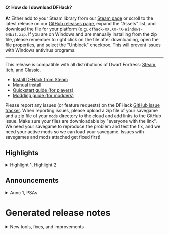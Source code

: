 #### Q: How do I download DFHack?
**A:** Either add to your Steam library from our [Steam page](https://store.steampowered.com/app/2346660/DFHack) or scroll to the latest release on our [GitHub releases page](https://github.com/DFHack/dfhack/releases), expand the "Assets" list, and download the file for your platform (e.g. `dfhack-XX.XX-rX-Windows-64bit.zip`. If you are on Windows and are manually installing from the zip file, please remember to right click on the file after downloading, open the file properties, and select the "Unblock" checkbox. This will prevent issues with Windows antivirus programs.

-------------

This release is compatible with all distributions of Dwarf Fortress: [Steam](https://store.steampowered.com/app/975370/Dwarf_Fortress/), [Itch](https://kitfoxgames.itch.io/dwarf-fortress), and [Classic](https://www.bay12games.com/dwarves/).

- [Install DFHack from Steam](https://store.steampowered.com/app/2346660/DFHack)
- [Manual install](https://docs.dfhack.org/en/stable/docs/Installing.html#installing)
- [Quickstart guide (for players)](https://docs.dfhack.org/en/stable/docs/Quickstart.html#quickstart)
- [Modding guide (for modders)](https://docs.dfhack.org/en/stable/docs/guides/modding-guide.html)

Please report any issues (or feature requests) on the DFHack [GitHub issue tracker](https://github.com/DFHack/dfhack/issues). When reporting issues, please upload a zip file of your savegame and a zip file of your `mods` directory to the cloud and add links to the GitHub issue. Make sure your files are downloadable by "everyone with the link". We need your savegame to reproduce the problem and test the fix, and we need your active mods so we can load your savegame. Issues with savegames and mods attached get fixed first!

Highlights
----------------------------------

<details>
<summary>Highlight 1, Highlight 2</summary>

### Highlight 1

Demo screenshot/vidcap

Text

### Highlight 2

Demo screenshot/vidcap

Text

</details>

Announcements
----------------------------------

<details>
<summary>Annc 1, PSAs</summary>

### Annc 1

Text

### PSAs

As always, remember that, just like the vanilla DF game, DFHack tools can also have bugs. It is a good idea to **save often and keep backups** of the forts that you care about.

Many DFHack tools that worked in previous (pre-Steam) versions of DF have not been updated yet and are marked with the "unavailable" tag in their docs. If you try to run them, they will show a warning and exit immediately. You can run the command again to override the warning (though of course the tools may not work). We make no guarantees of reliability for the tools that are marked as "unavailable".

The in-game interface for running DFHack commands (`gui/launcher`) will not show "unavailable" tools by default. You can still run them if you know their names, or you can turn on dev mode by hitting Ctrl-D while in `gui/launcher` and they will be added to the autocomplete list. Some tools do not compile yet and are not available at all, even when in dev mode.

If you see a tool complaining about the lack of a cursor, know that it's referring to the **keyboard** cursor (which used to be the only real option in Dwarf Fortress). You can enable the keyboard cursor by entering mining mode or selecting the dump/forbid tool and hitting Alt-K (the DFHack keybinding for `toggle-kbd-cursor`). We're working on making DFHack tools more mouse-aware and accessible so this step isn't necessary in the future.

</details>

Generated release notes
====================

<details>
<summary>New tools, fixes, and improvements</summary>

%RELEASE_NOTES%
</details>
